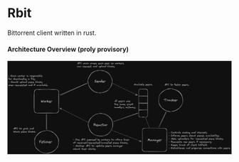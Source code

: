 # Rbit

Bittorrent client written in rust.

#### Architecture Overview (proly provisory)

![here](./architecture-overview.png)
